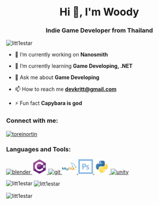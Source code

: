 <h1 align="center">Hi 👋, I'm Woody</h1>
<h3 align="center">Indie Game Developer from Thailand</h3>

<p align="left"> <img src="https://komarev.com/ghpvc/?username=litt1estar&label=Profile%20views&color=0e75b6&style=flat" alt="litt1estar" /> </p>

- 🔭 I’m currently working on **Nanosmith**

- 🌱 I’m currently learning **Game Developing, .NET**

- 💬 Ask me about **Game Developing**

- 📫 How to reach me **devkritt@gmail.com**

- ⚡ Fun fact **Capybara is god**

<h3 align="left">Connect with me:</h3>
<p align="left">
<a href="https://instagram.com/toreinortin" target="blank"><img align="center" src="https://raw.githubusercontent.com/rahuldkjain/github-profile-readme-generator/master/src/images/icons/Social/instagram.svg" alt="toreinortin" height="30" width="40" /></a>
</p>

<h3 align="left">Languages and Tools:</h3>
<p align="left"> <a href="https://www.blender.org/" target="_blank" rel="noreferrer"> <img src="https://download.blender.org/branding/community/blender_community_badge_white.svg" alt="blender" width="40" height="40"/> </a> <a href="https://www.w3schools.com/cs/" target="_blank" rel="noreferrer"> <img src="https://raw.githubusercontent.com/devicons/devicon/master/icons/csharp/csharp-original.svg" alt="csharp" width="40" height="40"/> </a> <a href="https://git-scm.com/" target="_blank" rel="noreferrer"> <img src="https://www.vectorlogo.zone/logos/git-scm/git-scm-icon.svg" alt="git" width="40" height="40"/> </a> <a href="https://www.mysql.com/" target="_blank" rel="noreferrer"> <img src="https://raw.githubusercontent.com/devicons/devicon/master/icons/mysql/mysql-original-wordmark.svg" alt="mysql" width="40" height="40"/> </a> <a href="https://www.photoshop.com/en" target="_blank" rel="noreferrer"> <img src="https://raw.githubusercontent.com/devicons/devicon/master/icons/photoshop/photoshop-line.svg" alt="photoshop" width="40" height="40"/> </a> <a href="https://www.python.org" target="_blank" rel="noreferrer"> <img src="https://raw.githubusercontent.com/devicons/devicon/master/icons/python/python-original.svg" alt="python" width="40" height="40"/> </a> <a href="https://unity.com/" target="_blank" rel="noreferrer"> <img src="https://www.vectorlogo.zone/logos/unity3d/unity3d-icon.svg" alt="unity" width="40" height="40"/> </a> </p>

<p><img align="left" src="https://github-readme-stats.vercel.app/api/top-langs?username=litt1estar&show_icons=true&locale=en&layout=compact" alt="litt1estar" /></p>

<p>&nbsp;<img align="center" src="https://github-readme-stats.vercel.app/api?username=litt1estar&show_icons=true&locale=en" alt="litt1estar" /></p>

<p><img align="center" src="https://github-readme-streak-stats.herokuapp.com/?user=litt1estar&" alt="litt1estar" /></p>
